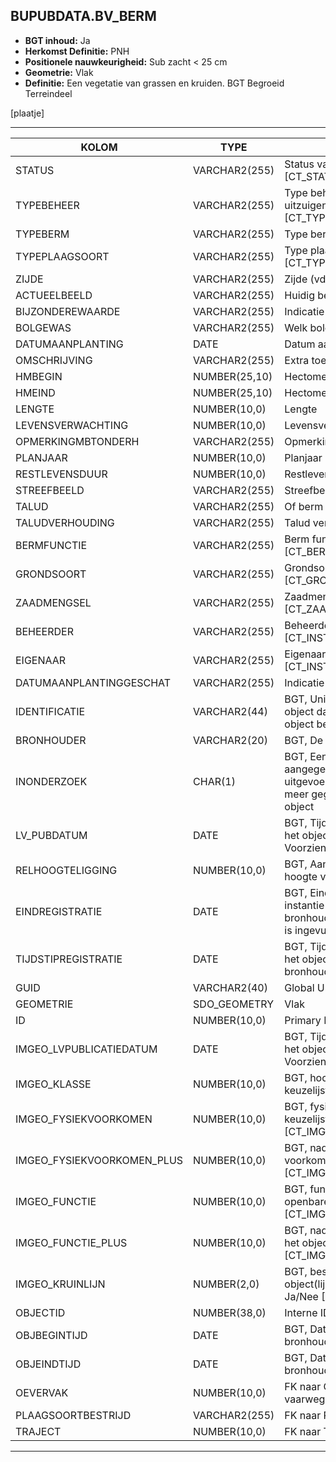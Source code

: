 ﻿## BUPUBDATA.BV_BERM


* __BGT inhoud:__ Ja
* __Herkomst Definitie:__ PNH
* __Positionele nauwkeurigheid:__ Sub zacht < 25 cm
* __Geometrie:__ Vlak
* __Definitie:__ Een vegetatie van grassen en kruiden. BGT Begroeid Terreindeel

[plaatje]

***

|KOLOM                           	|TYPE          	|DEFINITIE|
|------                          	|----          	|-----    |
|STATUS                          	|VARCHAR2(255) 	|Status van de gegevens, keuzelijst [CT_STATUS]|
|TYPEBEHEER                      	|VARCHAR2(255) 	|Type beheer (maaien, klepelen, uitzuigen etc), keuzelijst, [CT_TYPE_BEHEER]|
|TYPEBERM                        	|VARCHAR2(255) 	|Type berm, keuzelijst [CT_TYPE_BERM]|
|TYPEPLAAGSOORT                  	|VARCHAR2(255) 	|Type plaagsoort, keuzelijst [CT_TYPE_PLAAGSOORT]|
|ZIJDE                           	|VARCHAR2(255) 	|Zijde (vd weg), keuzelijst [CT_ZIJDE]|
|ACTUEELBEELD                    	|VARCHAR2(255) 	|Huidig beeld van begroeiing|
|BIJZONDEREWAARDE                	|VARCHAR2(255) 	|Indicatie van bijzondere waarde|
|BOLGEWAS                        	|VARCHAR2(255) 	|Welk bolgewas er aanwezig is|
|DATUMAANPLANTING                	|DATE          	|Datum aanplanting|
|OMSCHRIJVING                    	|VARCHAR2(255) 	|Extra toelichting|
|HMBEGIN                         	|NUMBER(25,10) 	|Hectometrering begin berm|
|HMEIND                          	|NUMBER(25,10) 	|Hectometrering eind berm|
|LENGTE                          	|NUMBER(10,0)  	|Lengte|
|LEVENSVERWACHTING               	|NUMBER(10,0)  	|Levensverwachting|
|OPMERKINGMBTONDERH              	|VARCHAR2(255) 	|Opmerking mbt onderhoud|
|PLANJAAR                        	|NUMBER(10,0)  	|Planjaar|
|RESTLEVENSDUUR                  	|NUMBER(10,0)  	|Restlevensduur|
|STREEFBEELD                     	|VARCHAR2(255) 	|Streefbeeld begroeiing|
|TALUD                           	|VARCHAR2(255) 	|Of berm op Talud ligt|
|TALUDVERHOUDING                 	|VARCHAR2(255) 	|Talud verhouding|
|BERMFUNCTIE                     	|VARCHAR2(255) 	|Berm functie, keuzelijst [CT_BERM_FUNCTIE]|
|GRONDSOORT                      	|VARCHAR2(255) 	|Grondsoort, keuzelijst [CT_GRONDSOORT]|
|ZAADMENGSEL                     	|VARCHAR2(255) 	|Zaadmengsel, keuzelijst [CT_ZAADMENGSEL]|
|BEHEERDER                       	|VARCHAR2(255) 	|Beheerder van de berm, keuzelijst [CT_INSTANTIE]|
|EIGENAAR                        	|VARCHAR2(255) 	|Eigenaar van de berm, keuzelijst [CT_INSTANTIE]|
|DATUMAANPLANTINGGESCHAT         	|VARCHAR2(255) 	|Indicatie of datum aanplanting geschat is|
|IDENTIFICATIE                   	|VARCHAR2(44)  	|BGT, Uniek identificatienummer voor het object dat onveranderlijk is zolang het object bestaat|
|BRONHOUDER                      	|VARCHAR2(20)  	|BGT, De bronhoudercode van het object|
|INONDERZOEK                     	|CHAR(1)       	|BGT, Een aanduiding waarmee wordt aangegeven dat een onderzoek wordt uitgevoerd naar de juistheid van een of meer gegevens van het betreffende object|
|LV_PUBDATUM                     	|DATE          	|BGT, Tijdstip waarop deze instantie van het object is opgenomen in de Landelijke Voorziening|
|RELHOOGTELIGGING                	|NUMBER(10,0)  	|BGT, Aanduiding voor de relatieve hoogte van het object|
|EINDREGISTRATIE                 	|DATE          	|BGT, Eind van de periode waarop deze instantie van het object geldig is bij de bronhouder. Wanneer deze waarde niet is ingevuld is de instantie nog geldig|
|TIJDSTIPREGISTRATIE             	|DATE          	|BGT, Tijdstip waarop deze instantie van het object is opgenomen door de bronhouder|
|GUID                            	|VARCHAR2(40)  	|Global Unique Identifier|
|GEOMETRIE                       	|SDO_GEOMETRY  	|Vlak|
|ID                              	|NUMBER(10,0)  	|Primary Key|
|IMGEO_LVPUBLICATIEDATUM            |DATE          	|BGT, Tijdstip waarop deze instantie van het object is opgenomen in de Landelijke Voorziening|
|IMGEO_KLASSE                       |NUMBER(10,0)   |BGT, hoofdclassificatie van het object, keuzelijst [CT_IMGEO_KLASSE]|
|IMGEO_FYSIEKVOORKOMEN              |NUMBER(10,0)   |BGT, fysieke voorkomen van het object, keuzelijst [CT_IMGEO_FYSIEKVOORKOMEN]|
|IMGEO_FYSIEKVOORKOMEN_PLUS         |NUMBER(10,0)   |BGT, nadere typering van het fysieke voorkomen van het object, keuzelijst [CT_IMGEO_FYSIEKVOORKOMEN_PLUS]|
|IMGEO_FUNCTIE                      |NUMBER(10,0)   |BGT, functie die het object vervult in de openbare ruimte, keuzelijst [CT_IMGEO_FUNCTIE]|
|IMGEO_FUNCTIE_PLUS                 |NUMBER(10,0)   |BGT, nadere typering van de functie die het object vervult, keuzelijst [CT_IMGEO_FUNCTIE_PLUS]|
|IMGEO_KRUINLIJN		            |NUMBER(2,0)	|BGT, bestaat er een verwijzing naarhet object(lijn) dat de kruinlijn beschrijft: Ja/Nee [CT_JA_NEE] |
|OBJECTID                        	|NUMBER(38,0)   |Interne ID ArcGIS|
|OBJBEGINTIJD                    	|DATE          	|BGT, Datum waarop het object bij de bronhouder is ontstaan|
|OBJEINDTIJD                     	|DATE          	|BGT, Datum waarop het object bij de bronhouder niet meer geldig is|
|OEVERVAK                        	|NUMBER(10,0)  	|FK naar Oevervak (als berm langs vaarweg ligt)|
|PLAAGSOORTBESTRIJD              	|VARCHAR2(255) 	|FK naar PlaagsoortBestrijden|
|TRAJECT                         	|NUMBER(10,0)  	|FK naar Traject|

***
